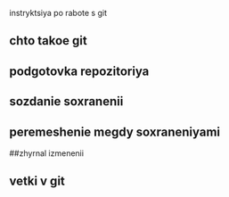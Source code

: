 instryktsiya po rabote s git

## chto takoe git

## podgotovka repozitoriya

## sozdanie soxranenii

## peremeshenie megdy soxraneniyami

##zhyrnal izmenenii

## vetki v git
